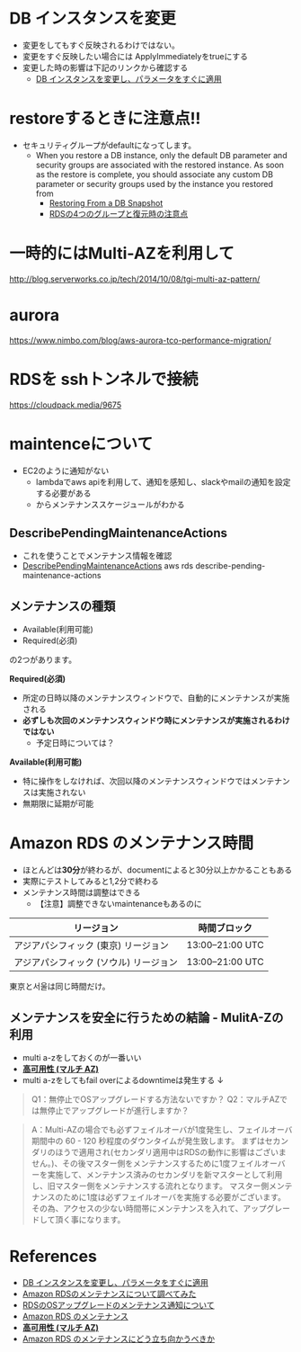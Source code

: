 

# DB インスタンスを変更

+ 変更をしてもすぐ反映されるわけではない。
+ 変更をすぐ反映したい場合には ApplyImmediatelyをtrueにする
+ 変更した時の影響は下記のリンクから確認する
  + [DB インスタンスを変更し、パラメータをすぐに適用](htps://docs.aws.amazon.com/ja_jp/AmazonRDS/latest/UserGuide/Overview.DBInstance.Modifying.html)

# restoreするときに注意点!!

+ セキュリティグループがdefaultになってします。
  + When you restore a DB instance, only the default DB parameter and security groups are associated with the restored instance. As soon as the restore is complete, you should associate any custom DB parameter or security groups used by the instance you restored from
    + [Restoring From a DB Snapshot](http://docs.aws.amazon.com/AmazonRDS/latest/UserGuide/USER_RestoreFromSnapshot.html)
    + [RDSの4つのグループと復元時の注意点](http://www.simpline.co.jp/tech/?p=1014)

# 一時的にはMulti-AZを利用して

<http://blog.serverworks.co.jp/tech/2014/10/08/tgi-multi-az-pattern/>

# aurora

<https://www.nimbo.com/blog/aws-aurora-tco-performance-migration/>

# RDSを sshトンネルで接続

<https://cloudpack.media/9675>


# maintenceについて
- EC2のように通知がない
  - lambdaでaws apiを利用して、通知を感知し、slackやmailの通知を設定する必要がある
  - からメンテナンススケージュールがわかる


## DescribePendingMaintenanceActions

+ これを使うことでメンテナンス情報を確認
+ [DescribePendingMaintenanceActions](http://docs.aws.amazon.com/AmazonRDS/latest/APIReference/API_DescribePendingMaintenanceActions.html)
    aws rds describe-pending-maintenance-actions


## メンテナンスの種類

- Available(利用可能) 
- Required(必須) 

の2つがあります。

**Required(必須)**

- 所定の日時以降のメンテナンスウィンドウで、自動的にメンテナンスが実施される
- **必ずしも次回のメンテナンスウィンドウ時にメンテナンスが実施されるわけではない**
  - 予定日時については？

**Available(利用可能)**

- 特に操作をしなければ、次回以降のメンテナンスウィンドウではメンテナンスは実施されない
- 無期限に延期が可能
# Amazon RDS のメンテナンス時間
- ほとんどは**30分**が終わるが、documentによると30分以上かかることもある
- 実際にテストしてみると1,2分で終わる
- メンテナンス時間は調整はできる
  - 【注意】調整できないmaintenanceもあるのに


| **リージョン**              | **時間ブロック**    |
|------------------------|-----------------|
| アジアパシフィック (東京) リージョン | 13:00–21:00 UTC |
| アジアパシフィック (ソウル) リージョン  | 13:00–21:00 UTC |

東京と서울は同じ時間だけ。


## メンテナンスを安全に行うための結論 - MulitA-Zの利用

- multi a-zをしておくのが一番いい
- [**高可用性 (マルチ AZ)**](http://docs.aws.amazon.com/ja_jp/AmazonRDS/latest/UserGuide/Concepts.MultiAZ.html) [](http://docs.aws.amazon.com/ja_jp/AmazonRDS/latest/UserGuide/Concepts.MultiAZ.html)
- multi a-zをしてもfail overによるdowntimeは発生する ↓


> Q1：無停止でOSアップグレードする方法ないですか？
> Q2：マルチAZでは無停止でアップグレードが進行しますか？

> A：Multi-AZの場合でも必ずフェイルオーバが1度発生し、フェイルオーバ期間中の 60 - 120 秒程度のダウンタイムが発生致します。
> まずはセカンダリのほうで適用され(セカンダリ適用中はRDSの動作に影響はございません。)、その後マスター側をメンテナンスするために1度フェイルオーバーを実施して、メンテナンス済みのセカンダリを新マスターとして利用し、旧マスター側をメンテナンスする流れとなります。
> マスター側メンテナンスのために1度は必ずフェイルオーバを実施する必要がございます。
> その為、アクセスの少ない時間帯にメンテナンスを入れて、アップグレードして頂く事になります。

# References
- [DB インスタンスを変更し、パラメータをすぐに適用](htps://docs.aws.amazon.com/ja_jp/AmazonRDS/latest/UserGuide/Overview.DBInstance.Modifying.html)
- [Amazon RDSのメンテナンスについて調べてみた](http://blog.jicoman.info/2017/01/rds_maintenance/)
- [RDSのOSアップグレードのメンテナンス通知について](http://qiita.com/shojimotio/items/4a11a38f755974e9ad85)
- [Amazon RDS のメンテナンス](http://docs.aws.amazon.com/ja_jp/AmazonRDS/latest/UserGuide/USER_UpgradeDBInstance.Maintenance.html)
- [**高可用性 (マルチ AZ)**](http://docs.aws.amazon.com/ja_jp/AmazonRDS/latest/UserGuide/Concepts.MultiAZ.html) [](http://docs.aws.amazon.com/ja_jp/AmazonRDS/latest/UserGuide/Concepts.MultiAZ.html)
- [Amazon RDS のメンテナンスにどう立ち向かうべきか](https://blog.manabusakai.com/2016/01/rds-maintenance/)

